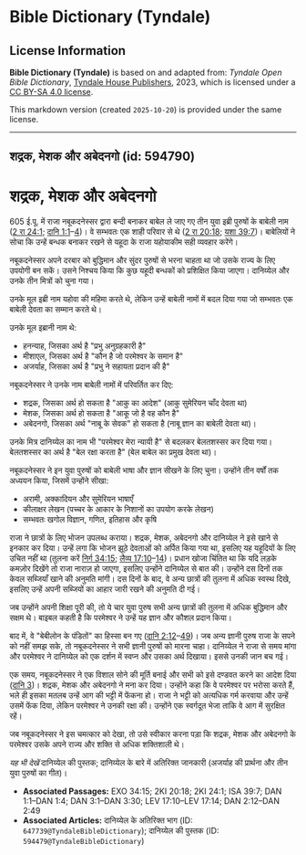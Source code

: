 # Bible Dictionary (Tyndale)

## License Information

**Bible Dictionary (Tyndale)** is based on and adapted from: _Tyndale Open Bible Dictionary_, [Tyndale House Publishers](https://tyndaleopenresources.com/), 2023, which is licensed under a [CC BY-SA 4.0 license](https://creativecommons.org/licenses/by-sa/4.0/legalcode.en).

This markdown version (created `2025-10-20`) is provided under the same license.



--------------------------------

## शद्रक, मेशक और अबेदनगो (id: 594790)

शद्रक, मेशक और अबेदनगो
======================

605 ई.पू. में राजा नबूकदनेस्सर द्वारा बन्दी बनाकर बाबेल ले जाए गए तीन युवा इब्री पुरुषों के बाबेली नाम ([2 रा 24:1](https://ref.ly/2Kgs24:1); [दानि 1:1](https://ref.ly/Dan1:1-Dan1:4)–[4](https://ref.ly/Dan1:1-Dan1:4))। वे सम्भवतः एक शाही परिवार से थे ([2 रा 20:18](https://ref.ly/2Kgs20:18); [यशा 39:7](https://ref.ly/Isa39:7))। बाबेलियों ने सोचा कि उन्हें बन्धक बनाकर रखने से यहूदा के राजा यहोयाकीम सही व्यवहार करेंगे।

नबूकदनेस्सर अपने दरबार को बुद्धिमान और सुंदर पुरुषों से भरना चाहता था जो उसके राज्य के लिए उपयोगी बन सकें। उसने निश्चय किया कि कुछ यहूदी बन्धकों को प्रशिक्षित किया जाएगा। दानिय्येल और उनके तीन मित्रों को चुना गया।

उनके मूल इब्री नाम यहोवा की महिमा करते थे, लेकिन उन्हें बाबेली नामों में बदल दिया गया जो सम्भवतः एक बाबेली देवता का सम्मान करते थे।

उनके मूल इब्रानी नाम थे:

* हनन्याह, जिसका अर्थ है "प्रभु अनुग्रहकारी है"
* मीशाएल, जिसका अर्थ है "कौन है जो परमेश्वर के समान है"
* अजर्याह, जिसका अर्थ है "प्रभु ने सहायता प्रदान की है"

नबूकदनेस्सर ने उनके नाम बाबेली नामों में परिवर्तित कर दिए:

* शद्रक, जिसका अर्थ हो सकता है "आकु का आदेश" (आकु सुमेरियन चाँद देवता था)
* मेशक, जिसका अर्थ हो सकता है "आकू जो है वह कौन है"
* अबेदनगो, जिसका अर्थ "नाबू के सेवक" हो सकता है (नाबू ज्ञान का बाबेली देवता था)।

उनके मित्र दानिय्येल का नाम भी "परमेश्वर मेरा न्यायी है" से बदलकर बेलतशस्सर कर दिया गया। बेलतशस्सर का अर्थ है "बेल रक्षा करता है" (बेल बाबेल का प्रमुख देवता था)।

नबूकदनेस्सर ने इन युवा पुरुषों को बाबेली भाषा और ज्ञान सीखने के लिए चुना। उन्होंने तीन वर्षों तक अध्ययन किया, जिसमें उन्होंने सीखा:

* अरामी, अक्कादियन और सुमेरियन भाषाएँ
* कीलाक्षर लेखन (पच्चर के आकार के निशानों का उपयोग करके लेखन)
* सम्भवतः खगोल विज्ञान, गणित, इतिहास और कृषि

राजा ने छात्रों के लिए भोजन उपलब्ध कराया। शद्रक, मेशक, अबेदनगो और दानिय्येल ने इसे खाने से इनकार कर दिया। उन्हें लगा कि भोजन झूठे देवताओं को अर्पित किया गया था, इसलिए यह यहूदियों के लिए उचित नहीं था (तुलना करें [निर्ग 34:15](https://ref.ly/Exod34:15); [लैव्य 17:10](https://ref.ly/Lev17:10-Lev17:14)–[14](https://ref.ly/Lev17:10-Lev17:14))। प्रधान खोजा चिंतित था कि यदि लड़के कमज़ोर दिखेंगे तो राजा नाराज़ हो जाएगा, इसलिए उन्होंने दानिय्येल से बात की। उन्होंने दस दिनों तक केवल सब्जियाँ खाने की अनुमति मांगी। दस दिनों के बाद, वे अन्य छात्रों की तुलना में अधिक स्वस्थ दिखे, इसलिए उन्हें अपनी सब्जियों का आहार जारी रखने की अनुमति दी गई।

जब उन्होंने अपनी शिक्षा पूरी की, तो ये चार युवा पुरुष सभी अन्य छात्रों की तुलना में अधिक बुद्धिमान और सक्षम थे। बाइबल कहती है कि परमेश्वर ने उन्हें यह ज्ञान और कौशल प्रदान किया।

बाद में, वे "बेबीलोन के पंडितों" का हिस्सा बन गए ([दानि 2:12](https://ref.ly/Dan2:12-Dan2:49)–[49](https://ref.ly/Dan2:12-Dan2:49))। जब अन्य ज्ञानी पुरुष राजा के सपने को नहीं समझ सके, तो नबूकदनेस्सर ने सभी ज्ञानी पुरुषों को मारना चाहा। दानिय्येल ने राजा से समय मांगा और परमेश्वर ने दानिय्येल को एक दर्शन में स्वप्न और उसका अर्थ दिखाया। इससे उनकी जान बच गई।

एक समय, नबूकदनेस्सर ने एक विशाल सोने की मूर्ति बनाई और सभी को इसे दण्डवत करने का आदेश दिया ([दानि 3](https://ref.ly/Dan3:1-Dan3:30))। शद्रक, मेशक और अबेदनगो ने मना कर दिया। उन्होंने कहा कि वे परमेश्वर पर भरोसा करते हैं, भले ही इसका मतलब उन्हें आग की भट्टी में फेंकना हो। राजा ने भट्टी को अत्यधिक गर्म करवाया और उन्हें उसमें फेंक दिया, लेकिन परमेश्वर ने उनकी रक्षा की। उन्होंने एक स्वर्गदूत भेजा ताकि वे आग में सुरक्षित रहें।

जब नबूकदनेस्सर ने इस चमत्कार को देखा, तो उसे स्वीकार करना पड़ा कि शद्रक, मेशक और अबेदनगो के परमेश्वर उसके अपने राज्य और शक्ति से अधिक शक्तिशाली थे।

*यह भी देखें* दानिय्येल की पुस्तक; दानिय्येल के बारे में अतिरिक्त जानकारी (अजर्याह की प्रार्थना और तीन युवा पुरुषों का गीत)।

* **Associated Passages:** EXO 34:15; 2KI 20:18; 2KI 24:1; ISA 39:7; DAN 1:1–DAN 1:4; DAN 3:1–DAN 3:30; LEV 17:10–LEV 17:14; DAN 2:12–DAN 2:49
* **Associated Articles:** दानिय्येल के अतिरिक्त भाग  (ID: `647739@TyndaleBibleDictionary`); दानिय्येल की पुस्तक (ID: `594479@TyndaleBibleDictionary`)

